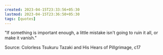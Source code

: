 ```yaml
---
created: 2023-04-15T23:33:56+05:30
lastmod: 2023-04-15T23:36:50+05:30
tags: [quotes]
---
```


"If something is important enough, a little mistake isn't going to ruin it all, or make it vanish."

Source: Colorless Tsukuru Tazaki and His Hears of Pillgrimage, c17

